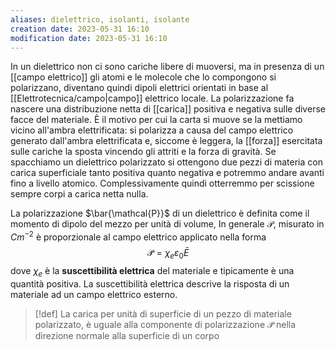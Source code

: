 ```yaml
---
aliases: dielettrico, isolanti, isolante
creation date: 2023-05-31 16:10
modification date: 2023-05-31 16:10
---
```


In un dielettrico non ci sono cariche libere di muoversi, ma in presenza di un [[campo elettrico]] gli atomi e le molecole che lo compongono si polarizzano, diventano quindi dipoli elettrici orientati in base al [[Elettrotecnica/campo|campo]] elettrico locale. La polarizzazione fa nascere una distribuzione netta di [[carica]] positiva e negativa sulle diverse facce del materiale. È il motivo per cui la carta si muove se la mettiamo vicino all'ambra elettrificata: si polarizza a causa del campo elettrico generato dall'ambra elettrificata e, siccome è leggera, la [[forza]] esercitata sulle cariche la sposta vincendo gli attriti e la forza di gravità. Se spacchiamo un dielettrico polarizzato si ottengono due pezzi di materia con carica superficiale tanto positiva quanto negativa e potremmo andare avanti fino a livello atomico. Complessivamente quindi otterremmo per scissione sempre corpi a carica netta nulla.

La polarizzazione $\bar{\mathcal{P}}$ di un dielettrico è definita come il momento di dipolo del mezzo per unità di volume, In generale $\mathcal{P}$, misurato in $Cm^{-2}$ è proporzionale al campo elettrico applicato nella forma
$$ \mathcal{\bar{P}} = \chi_{e}\varepsilon_{0}\bar{E} $$
dove $\chi_{e}$ è la **suscettibilità elettrica** del materiale e tipicamente è una quantità positiva. La suscettibilità elettrica descrive la risposta di un materiale ad un campo elettrico esterno.

>[!def]
>La carica per unità di superficie di un pezzo di materiale polarizzato, è uguale alla componente di polarizzazione $\mathcal{\bar{P}}$ nella direzione normale alla superficie di un corpo